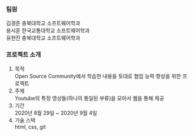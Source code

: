 ### 팀원

김경준 충북대학교     소프트웨어학과  
용시훈 한국교통대학교 소프트웨어학과  
유현진 충북대학교     소프트웨어학과  

### 프로젝트 소개
1. 목적  
  Open Source Community에서 학습한 내용을 토대로 협업 능력 향상을 위한 프로젝트
2. 주제  
  Youtube의 특정 영상들(하나의 통일된 부류)을 모아서 웹을 통해 제공
3. 기간  
  2020년 8월 29일 ~ 2020년 9월 4일
4. 기술 스택  
  html, css, git
